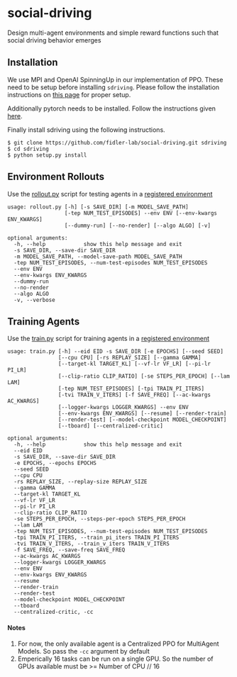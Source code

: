 # social-driving
Design multi-agent environments and simple reward functions such that social
driving behavior emerges


## Installation

We use MPI and OpenAI SpinningUp in our implementation of PPO. These need to
be setup before installing `sdriving`. Please follow the installation
instructions on [this page](https://spinningup.openai.com/en/latest/user/installation.html)
for proper setup.

Additionally pytorch needs to be installed. Follow the instructions given
[here](https://pytorch.org/get-started/locally/).

Finally install sdriving using the following instructions.

```
$ git clone https://github.com/fidler-lab/social-driving.git sdriving
$ cd sdriving
$ python setup.py install
```

## Environment Rollouts

Use the [rollout.py](https://github.com/fidler-lab/social-driving/blob/master/sdriving/scripts/rollout.py)
script for testing agents in a
[registered environment](https://github.com/fidler-lab/social-driving/blob/master/sdriving/envs/__init__.py)

```
usage: rollout.py [-h] [-s SAVE_DIR] [-m MODEL_SAVE_PATH]
                  [-tep NUM_TEST_EPISODES] --env ENV [--env-kwargs ENV_KWARGS]
                  [--dummy-run] [--no-render] [--algo ALGO] [-v]

optional arguments:
  -h, --help            show this help message and exit
  -s SAVE_DIR, --save-dir SAVE_DIR
  -m MODEL_SAVE_PATH, --model-save-path MODEL_SAVE_PATH
  -tep NUM_TEST_EPISODES, --num-test-episodes NUM_TEST_EPISODES
  --env ENV
  --env-kwargs ENV_KWARGS
  --dummy-run
  --no-render
  --algo ALGO
  -v, --verbose
```

## Training Agents

Use the [train.py](https://github.com/fidler-lab/social-driving/blob/master/sdriving/scripts/train.py)
script for training agents in a
[registered environment](https://github.com/fidler-lab/social-driving/blob/master/sdriving/envs/__init__.py)

```
usage: train.py [-h] --eid EID -s SAVE_DIR [-e EPOCHS] [--seed SEED]
                [--cpu CPU] [-rs REPLAY_SIZE] [--gamma GAMMA]
                [--target-kl TARGET_KL] [--vf-lr VF_LR] [--pi-lr PI_LR]
                [--clip-ratio CLIP_RATIO] [-se STEPS_PER_EPOCH] [--lam LAM]
                [-tep NUM_TEST_EPISODES] [-tpi TRAIN_PI_ITERS]
                [-tvi TRAIN_V_ITERS] [-f SAVE_FREQ] [--ac-kwargs AC_KWARGS]
                [--logger-kwargs LOGGER_KWARGS] --env ENV
                [--env-kwargs ENV_KWARGS] [--resume] [--render-train]
                [--render-test] [--model-checkpoint MODEL_CHECKPOINT]
                [--tboard] [--centralized-critic]

optional arguments:
  -h, --help            show this help message and exit
  --eid EID
  -s SAVE_DIR, --save-dir SAVE_DIR
  -e EPOCHS, --epochs EPOCHS
  --seed SEED
  --cpu CPU
  -rs REPLAY_SIZE, --replay-size REPLAY_SIZE
  --gamma GAMMA
  --target-kl TARGET_KL
  --vf-lr VF_LR
  --pi-lr PI_LR
  --clip-ratio CLIP_RATIO
  -se STEPS_PER_EPOCH, --steps-per-epoch STEPS_PER_EPOCH
  --lam LAM
  -tep NUM_TEST_EPISODES, --num-test-episodes NUM_TEST_EPISODES
  -tpi TRAIN_PI_ITERS, --train_pi_iters TRAIN_PI_ITERS
  -tvi TRAIN_V_ITERS, --train_v_iters TRAIN_V_ITERS
  -f SAVE_FREQ, --save-freq SAVE_FREQ
  --ac-kwargs AC_KWARGS
  --logger-kwargs LOGGER_KWARGS
  --env ENV
  --env-kwargs ENV_KWARGS
  --resume
  --render-train
  --render-test
  --model-checkpoint MODEL_CHECKPOINT
  --tboard
  --centralized-critic, -cc
```

#### Notes

1. For now, the only available agent is a Centralized PPO for MultiAgent
   Models. So pass the `-cc` argument by default
2. Emperically 16 tasks can be run on a single GPU. So the number of GPUs
   available must be >= Number of CPU // 16 
